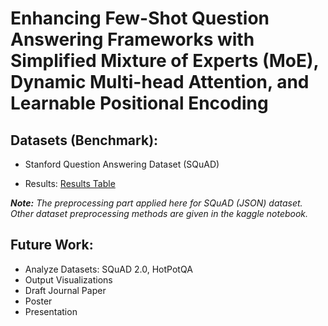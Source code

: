# Enhancing Few-Shot Question Answering Frameworks with Simplified Mixture of Experts (MoE), Dynamic Multi-head Attention, and Learnable Positional Encoding

## Datasets (Benchmark):

- Stanford Question Answering Dataset (SQuAD)

- Results:
  [Results Table](https://docs.google.com/spreadsheets/d/1Z_xrNXTOo0Q83KoVQNJfTnMhKAK1en4CutISPHUHkHE/edit?usp=sharing)

_<b>Note:</b> The preprocessing part applied here for SQuAD (JSON) dataset. Other dataset preprocessing methods are given in the kaggle notebook._

## Future Work:

- Analyze Datasets: SQuAD 2.0, HotPotQA
- Output Visualizations
- Draft Journal Paper
- Poster
- Presentation
